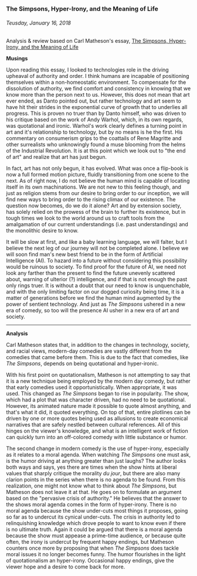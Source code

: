 ### The Simpsons, Hyper-Irony, and the Meaning of Life
###### Teusday, January 16, 2018


Analysis & review based on Carl Matheson's essay, [The Simpsons, Hyper-Irony, and the Meaning of Life](http://www.simpsonsarchive.com/other/special/philosophy.html "The Simpsons, Hyper-Irony, and the Meaning of Life")

**Musings**

Upon reading this essay, I looked to technologies role in the driving upheaval of authority and order. I think humans are incapable of positioning themselves within a non-homeostatic environment. To compensate for the dissolution of authority, we find comfort and consistency in knowing that we know more than the person next to us. However, this does not mean that art ever ended, as Danto pointed out, but rather technology and art seem to have hit their strides in the exponential curve of growth that to underlies all progress. This is proven no truer than by Danto himself, who was driven to his critique based on the work of Andy Warhol, which, in its own regards, was quotational and ironic. Warhol's work clearly defines a turning point in art and it's relationship to technology, but by no means is he the first. His commentary on consumerism grips to the coattails of Rene Magritte and other surrealists who unknowingly found a muse blooming from the helms of the Industrial Revolution. It is at this point which we look out to "the end of art" and realize that art has just begun.

In fact, art has not only begun, it has evolved. What was once a flip-book is now a full formed motion picture, fluidly transitioning from one scene to the next. As of right now, I do not believe the human mind is capable of locating itself in its own machinations. We are not new to this feeling though, and just as religion stems from our desire to bring order to our inception, we will find new ways to bring order to the rising climax of our existence. The question now becomes, do we do it alone? Art and by extension society, has solely relied on the prowess of the brain to further its existence, but in tough times we look to the world around us to craft tools from the amalgamation of our current understandings (i.e. past understandings) and the monolithic desire to know.

It will be slow at first, and like a baby learning language, we will falter, but I believe the next leg of our journey will not be completed alone. I believe we will soon find man's new best friend to be in the form of Artificial Intelligence (AI). To hazard into a future without considering this possibility would be ruinous to society. To find proof for the future of AI, we need not look any farther than the present to find the future unevenly scattered about, warning of ulterior (?) intelligence, and if that is not enough the past only rings truer. It is without a doubt that our need to know is unquenchable, and with the only limiting factor on our dogged curiosity being time, it is a matter of generations before we find the human mind augmented by the power of sentient technology. And just as *The Simpsons* ushered in a new era of comedy, so too will the presence AI usher in a new era of art and society.

---

**Analysis**

Carl Matheson states that, in addition to the changes in technology, society, and racial views, modern-day comedies are vastly different from the comedies that came before them. This is due to the fact that comedies, like *The Simpsons*, depends on being quotational and hyper-ironic.

With his first point on quotationalism, Matheson is not attempting to say that it is a new technique being employed by the modern day comedy, but rather that early comedies used it opportunistically. When appropriate, it was used. This changed as *The Simpsons* began to rise in popularity. The show, which had a plot that was character driven, had no need to be quotational. However, its animated nature made it possible to quote almost anything, and that's what it did, it quoted everything. On top of that, entire plotlines can be driven by one or more quotes being used as allusions to create economical narratives that are safely nestled between cultural references. All of this hinges on the viewer's knowledge, and what is an intelligent work of fiction can quickly turn into an off-colored comedy with little substance or humor.

The second change in modern comedy is the use of hyper-irony, especially as it relates to a moral agenda. When watching *The Simpsons* one must ask, is the humor driving at anything greater than just laughs? The author looks both ways and says, yes there are times when the show hints at liberal values that sharply critique the morality *du jour*, but there are also many clarion points in the series when there is no agenda to be found. From this realization, one might not know what to think about *The Simpsons*, but Matheson does not leave it at that. He goes on to formulate an argument based on the "pervasive crisis of authority." He believes that the answer to the shows moral agenda comes in the form of hyper-irony. There is no moral agenda because the show under-cuts most things it proposes, going so far as to undercut its cynical under-cuts. The crisis in authority led to relinquishing knowledge which drove people to want to know even if there is no ultimate truth. Again it could be argued that there is a moral agenda because the show must appease a prime-time audience, or because quite often, the irony is undercut by frequent happy endings, but Matheson counters once more by proposing that when *The Simpsons* does tackle moral issues it no longer becomes funny. The humor flourishes in the light of quotationalism an hyper-irony. Occasional happy endings, give the viewer hope and a desire to come back for more.
